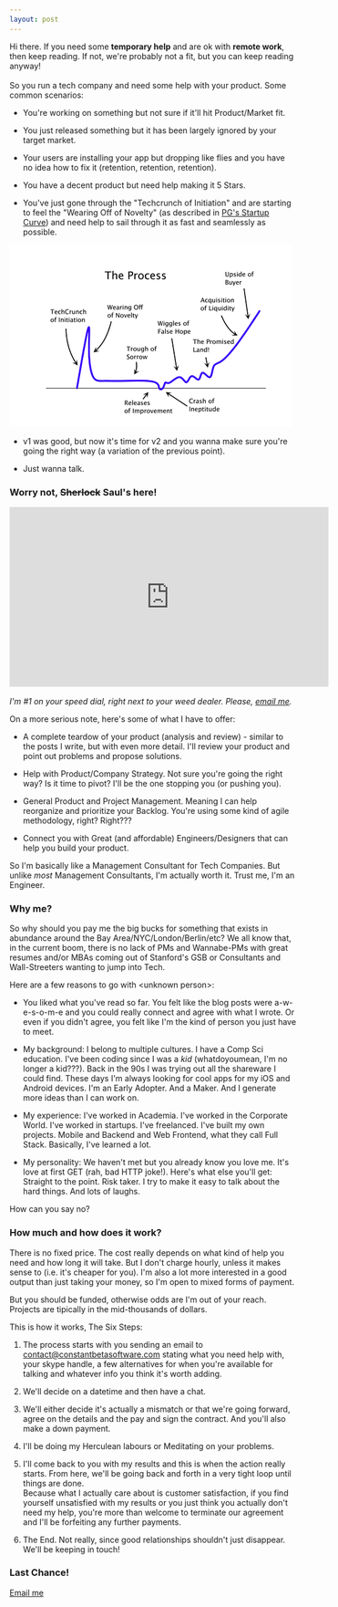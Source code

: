 ```yaml
---
layout: post
---
```


Hi there. If you need some **temporary help** and are ok with **remote work**, then keep reading.
If not, we're probably not a fit, but you can keep reading anyway!
<br />
<br />
So you run a tech company and need some help with your product. Some common scenarios:

- You're working on something but not sure if it'll hit Product/Market fit.

- You just released something but it has been largely ignored by your target market.

- Your users are installing your app but dropping like flies and you have no idea how to fix it (retention, retention, retention).

- You have a decent product but need help making it 5 Stars.

- You've just gone through the "Techcrunch of Initiation" and are starting to feel the "Wearing Off of Novelty" (as described in [PG's Startup Curve](https://news.ycombinator.com/item?id=173261)) and need help to sail through it as fast and seamlessly as possible.

![The Startup Curve](/resources/2015-12-02-hire-me/startup-curve.png)

- v1 was good, but now it's time for v2 and you wanna make sure you're going the right way (a variation of the previous point).

- Just wanna talk.



### Worry not, <s>Sherlock</s> Saul's here!

<iframe width="560" height="315" src="https://www.youtube.com/embed/W1t4HCSDeEA" frameborder="0" allowfullscreen></iframe>

*I'm #1 on your speed dial, right next to your weed dealer. Please, <a href="mailto:contact@constantbetasoftware.com">email me</a>.*

On a more serious note, here's some of what I have to offer:

- A complete teardow of your product (analysis and review) - similar to the posts I write, but with even more detail. I'll review your product and point out problems and propose solutions.

- Help with Product/Company Strategy. Not sure you're going the right way? Is it time to pivot? I'll be the one stopping you (or pushing you).

- General Product and Project Management. Meaning I can help reorganize and prioritize your Backlog. You're using some kind of agile methodology, right? Right???

- Connect you with Great (and affordable) Engineers/Designers that can help you build your product.

So I'm basically like a Management Consultant for Tech Companies. But unlike *most* Management Consultants, I'm actually worth it. Trust me, I'm an Engineer.



### Why me?

So why should you pay me the big bucks for something that exists in abundance around the Bay Area/NYC/London/Berlin/etc? We all know that, in the current boom, there is no lack of PMs and Wannabe-PMs with great resumes and/or MBAs coming out of Stanford's GSB or Consultants and Wall-Streeters wanting to jump into Tech.

Here are a few reasons to go with &lt;unknown person&gt;:

* You liked what you've read so far. You felt like the blog posts were a-w-e-s-o-m-e and you could really connect and agree with what I wrote.
Or even if you didn't agree, you felt like I'm the kind of person you just have to meet.

* My background: I belong to multiple cultures. I have a Comp Sci education. I've been coding since I was a *kid* (whatdoyoumean, I'm no longer a kid???).
Back in the 90s I was trying out all the shareware I could find. These days I'm always looking for cool apps for my iOS and Android devices.
I'm an Early Adopter. And a Maker. And I generate more ideas than I can work on.

* My experience: I've worked in Academia. I've worked in the Corporate World. I've worked in startups. I've freelanced. I've built my own projects.
Mobile and Backend and Web Frontend, what they call Full Stack. Basically, I've learned a lot.

* My personality: We haven't met but you already know you love me. It's love at first GET (rah, bad HTTP joke!).
Here's what else you'll get: Straight to the point. Risk taker. I try to make it easy to talk about the hard things. And lots of laughs.

How can you say no?



### How much and how does it work?

There is no fixed price. The cost really depends on what kind of help you need and how long it will take.
But I don't charge hourly, unless it makes sense to (i.e. it's cheaper for you).
I'm also a lot more interested in a good output than just taking your money, so I'm open to mixed forms of payment.

But you should be funded, otherwise odds are I'm out of your reach.
Projects are tipically in the mid-thousands of dollars.

This is how it works, The Six Steps:

1. The process starts with you sending an email to [contact@constantbetasoftware.com](mailto:contact@constantbetasoftware.com) stating what you need help with, your skype handle, a few alternatives for when you're available for talking and whatever info you think it's worth adding.

2. We'll decide on a datetime and then have a chat.

3. We'll either decide it's actually a mismatch or that we're going forward, agree on the details and the pay and sign the contract. And you'll also make a down payment.

4. I'll be doing my Herculean labours or Meditating on your problems.

5. I'll come back to you with my results and this is when the action really starts. From here, we'll be going back and forth in a very tight loop until things are done.<br />
Because what I actually care about is customer satisfaction, if you find yourself unsatisfied with my results or you just think you actually don't need my help, you're more than welcome to terminate our agreement and I'll be forfeiting any further payments.

6. The End. Not really, since good relationships shouldn't just disappear. We'll be keeping in touch!




### Last Chance!

[Email me](mailto:contact@constantbetasoftware.com)
